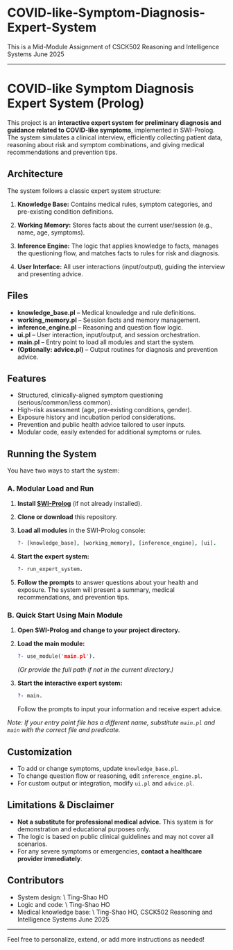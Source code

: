 # COVID-like-Symptom-Diagnosis-Expert-System
This is a Mid-Module Assignment of CSCK502 Reasoning and Intelligence Systems June 2025

---

# COVID-like Symptom Diagnosis Expert System (Prolog)

This project is an **interactive expert system for preliminary diagnosis and guidance related to COVID-like symptoms**, implemented in SWI-Prolog.
The system simulates a clinical interview, efficiently collecting patient data, reasoning about risk and symptom combinations, and giving medical recommendations and prevention tips.

## Architecture

The system follows a classic expert system structure:

1. **Knowledge Base:**
   Contains medical rules, symptom categories, and pre-existing condition definitions.

2. **Working Memory:**
   Stores facts about the current user/session (e.g., name, age, symptoms).

3. **Inference Engine:**
   The logic that applies knowledge to facts, manages the questioning flow, and matches facts to rules for risk and diagnosis.

4. **User Interface:**
   All user interactions (input/output), guiding the interview and presenting advice.

## Files

* **knowledge\_base.pl** – Medical knowledge and rule definitions.
* **working\_memory.pl** – Session facts and memory management.
* **inference\_engine.pl** – Reasoning and question flow logic.
* **ui.pl** – User interaction, input/output, and session orchestration.
* **main.pl** – Entry point to load all modules and start the system.
* **(Optionally: advice.pl)** – Output routines for diagnosis and prevention advice.

## Features

* Structured, clinically-aligned symptom questioning (serious/common/less common).
* High-risk assessment (age, pre-existing conditions, gender).
* Exposure history and incubation period considerations.
* Prevention and public health advice tailored to user inputs.
* Modular code, easily extended for additional symptoms or rules.

## Running the System

You have two ways to start the system:

### **A. Modular Load and Run**

1. **Install [SWI-Prolog](https://www.swi-prolog.org/)** (if not already installed).

2. **Clone or download** this repository.

3. **Load all modules** in the SWI-Prolog console:

   ```prolog
   ?- [knowledge_base], [working_memory], [inference_engine], [ui].
   ```

4. **Start the expert system:**

   ```prolog
   ?- run_expert_system.
   ```

5. **Follow the prompts** to answer questions about your health and exposure.
   The system will present a summary, medical recommendations, and prevention tips.

### **B. Quick Start Using Main Module**

1. **Open SWI-Prolog and change to your project directory.**

2. **Load the main module:**

   ```prolog
   ?- use_module('main.pl').
   ```

   *(Or provide the full path if not in the current directory.)*

3. **Start the interactive expert system:**

   ```prolog
   ?- main.
   ```

   Follow the prompts to input your information and receive expert advice.

*Note: If your entry point file has a different name, substitute `main.pl` and `main` with the correct file and predicate.*

## Customization

* To add or change symptoms, update `knowledge_base.pl`.
* To change question flow or reasoning, edit `inference_engine.pl`.
* For custom output or integration, modify `ui.pl` and `advice.pl`.

## Limitations & Disclaimer

* **Not a substitute for professional medical advice.**
  This system is for demonstration and educational purposes only.
* The logic is based on public clinical guidelines and may not cover all scenarios.
* For any severe symptoms or emergencies, **contact a healthcare provider immediately**.

## Contributors

* System design: \ Ting-Shao HO
* Logic and code: \ Ting-Shao HO
* Medical knowledge base: \ Ting-Shao HO, CSCK502 Reasoning and Intelligence Systems June 2025

---

Feel free to personalize, extend, or add more instructions as needed!

